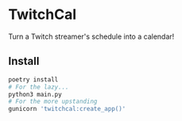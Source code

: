 # TwitchCal

Turn a Twitch streamer's schedule into a calendar!

## Install
```bash
poetry install
# For the lazy...
python3 main.py 
# For the more upstanding
gunicorn 'twitchcal:create_app()'
```
